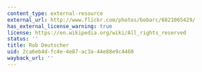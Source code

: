 ```yaml
---
content_type: external-resource
external_url: http://www.flickr.com/photos/bobarc/6821065429/
has_external_license_warning: true
license: https://en.wikipedia.org/wiki/All_rights_reserved
status: ''
title: Rob Deutscher
uid: 2ca6eb4d-fc4e-4e87-ac3a-44e88e9c4460
wayback_url: ''
---
```

